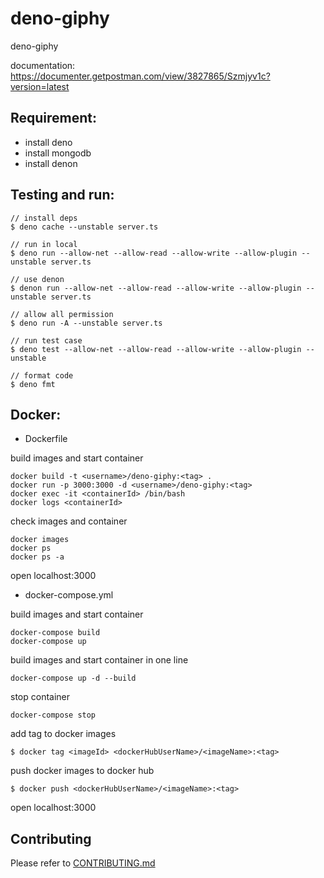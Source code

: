 # deno-giphy

deno-giphy

documentation: https://documenter.getpostman.com/view/3827865/Szmjyv1c?version=latest

## Requirement:
 - install deno
 - install mongodb
 - install denon

## Testing and run:
```
// install deps
$ deno cache --unstable server.ts

// run in local
$ deno run --allow-net --allow-read --allow-write --allow-plugin --unstable server.ts

// use denon
$ denon run --allow-net --allow-read --allow-write --allow-plugin --unstable server.ts

// allow all permission
$ deno run -A --unstable server.ts

// run test case
$ deno test --allow-net --allow-read --allow-write --allow-plugin --unstable

// format code
$ deno fmt
```

## Docker:

- Dockerfile

build images and start container
```
docker build -t <username>/deno-giphy:<tag> .
docker run -p 3000:3000 -d <username>/deno-giphy:<tag>
docker exec -it <containerId> /bin/bash
docker logs <containerId>
```

check images and container
```
docker images
docker ps
docker ps -a
```

open localhost:3000

- docker-compose.yml

build images and start container
```
docker-compose build
docker-compose up
```

build images and start container in one line
```
docker-compose up -d --build
```

stop container
```
docker-compose stop
```

add tag to docker images
```
$ docker tag <imageId> <dockerHubUserName>/<imageName>:<tag>
```

push docker images to docker hub
```
$ docker push <dockerHubUserName>/<imageName>:<tag>
```

open localhost:3000

## Contributing

Please refer to [CONTRIBUTING.md](https://github.com/yeukfei02/deno-giphy/blob/master/CONTRIBUTING.md)

